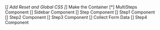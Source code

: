 [*] Add Reset and Global CSS
[*] Make the Container
[*] MultiSteps Component
[] Sidebar Component
[] Step Component
[] Step1 Component
[] Step2 Component
[] Step3 Component
[] Collect Form Data
[] Step4 Component

